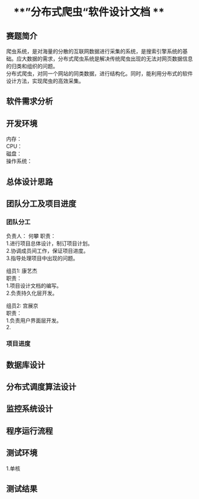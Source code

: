 #    **”分布式爬虫“软件设计文档 **

## 赛题简介
爬虫系统，是对海量的分散的互联网数据进行采集的系统，是搜索引擎系统的基础。应大数据的需求，分布式爬虫系统是解决传统爬虫出现的无法对网页数据信息的归类和组织的问题。  
分布式爬虫，对同一个网站的同类数据，进行结构化。同时，能利用分布式的软件设计方法，实现爬虫的高效采集。  

## 软件需求分析

## 开发环境

内存：  
CPU：  
磁盘：  
操作系统：  

## 总体设计思路
## 团队分工及项目进度 

### 团队分工

负责人： 何攀 
职责：   
     1.进行项目总体设计，制订项目计划。  
     2.协调成员间工作，保证项目进度。  
     3.指导处理项目中出现的问题。  

组员1: 康艺杰  
职责：  
     1.项目设计文档的编写。  
     2.负责持久化层开发。  

组员2: 宫展京  
职责：  
     1.负责用户界面层开发。  
     2.  
### 项目进度



## 数据库设计
## 分布式调度算法设计
## 监控系统设计

## 程序运行流程

## 测试环境
1.单核  
## 测试结果
## 

